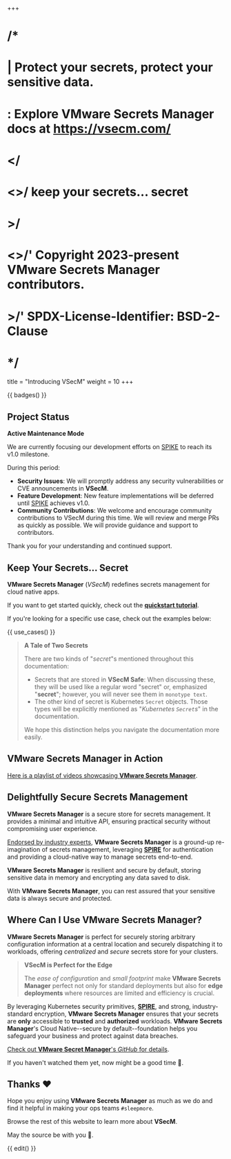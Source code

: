 +++
# /*
# |    Protect your secrets, protect your sensitive data.
# :    Explore VMware Secrets Manager docs at https://vsecm.com/
# </
# <>/  keep your secrets... secret
# >/
# <>/' Copyright 2023-present VMware Secrets Manager contributors.
# >/'  SPDX-License-Identifier: BSD-2-Clause
# */

title = "Introducing VSecM"
weight = 10
+++

{{ badges() }}

## Project Status

**Active Maintenance Mode**

We are currently focusing our development efforts on
[SPIKE](https://github.com/spiffe/spike) to reach its v1.0 milestone.

During this period:

- **Security Issues**: We will promptly address any security vulnerabilities or
  CVE announcements in **VSecM**.
- **Feature Development**: New feature implementations will be deferred until
  [SPIKE](https://github.com/spiffe/spike) achieves v1.0.
- **Community Contributions**: We welcome and encourage community contributions
  to VSecM during this time. We will review and merge PRs as quickly as possible.
  We will provide guidance and support to contributors.

Thank you for your understanding and continued support.

## Keep Your Secrets... Secret

**VMware Secrets Manager** (*VSecM*) redefines secrets management for 
cloud native apps.

If you want to get started quickly, check out the [**quickstart tutorial**](@/documentation/getting-started/overview.md).

If you're looking for a specific use case, check out the examples below:

{{ use_cases() }}

> **A Tale of Two Secrets**
> 
> There are two kinds of "*secret*"s mentioned throughout this documentation:
> 
> * Secrets that are stored in **VSecM Safe**: When discussing these, they will
>   be used like a regular word "secret" or, emphasized "**secret**"; however,
>   you will never see them in `monotype text`.
> * The other kind of secret is Kubernetes `Secret` objects. Those types
>   will be explicitly mentioned as "*Kubernetes `Secret`s*" in the documentation.
> 
> We hope this distinction helps you navigate the documentation more easily.

## **VMware Secrets Manager** in Action

[Here is a playlist of videos showcasing **VMware Secrets Manager**][videos].

[videos]: @/showcase/vsecm.md "Showcase"

## Delightfully Secure Secrets Management

**VMware Secrets Manager** is a secure store for secrets management. It provides
a minimal and intuitive API, ensuring practical security without compromising user
experience.

[Endorsed by industry experts][endorsements], **VMware Secrets Manager** is a
ground-up re-imagination of secrets management, leveraging [**SPIRE**][spire]
for authentication and providing a cloud-native way to manage secrets end-to-end.

**VMware Secrets Manager** is resilient and secure by default, storing sensitive
data in memory and encrypting any data saved to disk.

With **VMware Secrets Manager**, you can rest assured that your sensitive data is
always secure and protected.

[endorsements]: @/community/endorsements.md "Endorsements"

## Where Can I Use **VMware Secrets Manager**?

**VMware Secrets Manager** is perfect for securely storing arbitrary
configuration information at a central location and securely dispatching it to
workloads, offering *centralized* and *secure* secrets store for your clusters.

> **VSecM is Perfect for the Edge**
>
> The *ease of configuration* and *small footprint* make **VMware Secrets Manager**
> perfect not only for standard deployments but also for **edge deployments** where
> resources are limited and efficiency is crucial.


By leveraging Kubernetes security primitives, [**SPIRE**][spire], and strong,
industry-standard encryption, **VMware Secrets Manager** ensures that your
secrets are **only** accessible to **trusted** and **authorized** workloads.
**VMware Secrets Manager**'s Cloud Native--secure by default--foundation helps
you safeguard your business and protect against data breaches.

[Check out **VMware Secret Manager**'s *GitHub* for details][vsecm-github].

[spire]: https://spiffe.io/spire
[vsecm-github]: https://github.com/vmware-tanzu/secrets-manager

If you haven't watched them yet, now might be a good time 🙂.

## Thanks ❤️

Hope you enjoy using **VMware Secrets Manager** as much as we do and find it
helpful in making your ops teams `#sleepmore`.

Browse the rest of this website to learn more about **VSecM**.

May the source be with you 🦄.

{{ edit() }}
